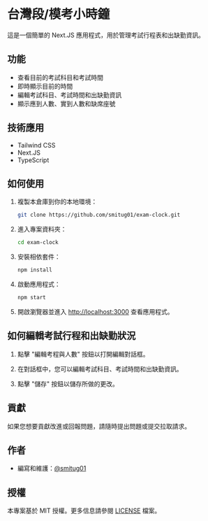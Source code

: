 # 台灣段/模考小時鐘

這是一個簡單的 Next.JS 應用程式，用於管理考試行程表和出缺勤資訊。

## 功能

- 查看目前的考試科目和考試時間
- 即時顯示目前的時間
- 編輯考試科目、考試時間和出缺勤資訊
- 顯示應到人數、實到人數和缺席座號

## 技術應用

- Tailwind CSS
- Next.JS
- TypeScript

## 如何使用

1. 複製本倉庫到你的本地環境：

   ```bash
   git clone https://github.com/smitug01/exam-clock.git
   ```

2. 進入專案資料夾：

   ```bash
   cd exam-clock
   ```

3. 安裝相依套件：

   ```bash
   npm install
   ```

4. 啟動應用程式：

   ```bash
   npm start
   ```

5. 開啟瀏覽器並進入 [http://localhost:3000](http://localhost:3000) 查看應用程式。

## 如何編輯考試行程和出缺勤狀況

1. 點擊 "編輯考程與人數" 按鈕以打開編輯對話框。

2. 在對話框中，您可以編輯考試科目、考試時間和出缺勤資訊。

3. 點擊 "儲存" 按鈕以儲存所做的更改。

## 貢獻

如果您想要貢獻改進或回報問題，請隨時提出問題或提交拉取請求。

## 作者

- 編寫和維護：[@smitug01](https://github.com/smitug01)

## 授權

本專案基於 MIT 授權。更多信息請參閱 [LICENSE](LICENSE) 檔案。